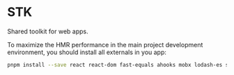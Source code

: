 # STK

Shared toolkit for web apps.

To maximize the HMR performance in the main project development environment, you should install all externals in you app:

```bash
pnpm install --save react react-dom fast-equals ahooks mobx lodash-es scheduler classix rfdc
```